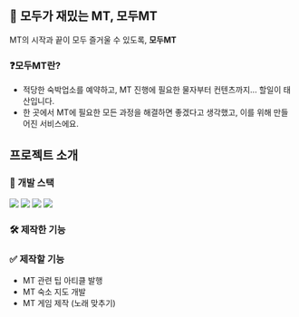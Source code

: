 ## 🚗 모두가 재밌는 MT, 모두MT

MT의 시작과 끝이 모두 즐거울 수 있도록, **모두MT**

### ❓모두MT란?

- 적당한 숙박업소를 예약하고, MT 진행에 필요한 물자부터 컨텐츠까지... 할일이 태산입니다.
- 한 곳에서 MT에 필요한 모든 과정을 해결하면 좋겠다고 생각했고, 이를 위해 만들어진 서비스에요.

## 프로젝트 소개

### 🚀 개발 스택

<img src="https://img.shields.io/badge/NEXT.JS-000000?style=for-the-badge&logo=NEXT.JS&logoColor=white">
<img src="https://img.shields.io/badge/REACT.JS-61DAFB?style=for-the-badge&logo=React&logoColor=black">
<img src="https://img.shields.io/badge/graphql-E10098?style=for-the-badge&logo=graphql&logoColor=white">
<img src="https://img.shields.io/badge/vanilla Extract-CFFFE5?style=for-the-badge&logoColor=white">

### 🛠️ 제작한 기능

### ✅ 제작할 기능

- MT 관련 팁 아티클 발행
- MT 숙소 지도 개발
- MT 게임 제작 (노래 맞추기)

